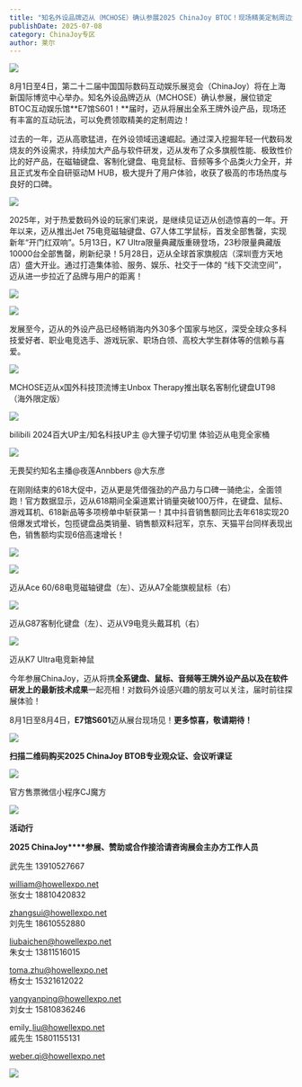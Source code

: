 ```yaml
---
title: "知名外设品牌迈从（MCHOSE）确认参展2025 ChinaJoy BTOC！现场精美定制周边免费领取"
publishDate: 2025-07-08
category: ChinaJoy专区
author: 莱尔
---
```


![](https://ec-net-1251389766.cos.ap-shanghai.myqcloud.com/wp-content/uploads/2025/07/20250708131502267.png)

8月1日至4日，第二十二届中国国际数码互动娱乐展览会（ChinaJoy）将在上海新国际博览中心举办。知名外设品牌迈从（MCHOSE）确认参展，展位锁定BTOC互动娱乐馆**E7馆S601！**届时，迈从将展出全系王牌外设产品，现场还有丰富的互动玩法，可以免费领取精美的定制周边！

过去的一年，迈从高歌猛进，在外设领域迅速崛起。通过深入挖掘年轻一代数码发烧友的外设需求，持续加大产品与软件研发，迈从发布了众多旗舰性能、极致性价比的好产品，在磁轴键盘、客制化键盘、电竞鼠标、音频等多个品类火力全开，并且正式发布全自研驱动M HUB，极大提升了用户体验，收获了极高的市场热度与良好的口碑。

![](https://ec-net-1251389766.cos.ap-shanghai.myqcloud.com/wp-content/uploads/2025/07/20250708131506750.png)

2025年，对于热爱数码外设的玩家们来说，是继续见证迈从创造惊喜的一年。开年以来，迈从推出Jet 75电竞磁轴键盘、G7人体工学鼠标，首发全部售罄，实现新年“开门红双响”。5月13日，K7 Ultra限量典藏版重磅登场，23秒限量典藏版10000台全部售罄，刷新纪录！5月28日，迈从全球首家旗舰店（深圳壹方天地店）盛大开业。通过打造集体验、服务、娱乐、社交于一体的 “线下交流空间”，迈从进一步拉近了品牌与用户的距离！

![](https://ec-net-1251389766.cos.ap-shanghai.myqcloud.com/wp-content/uploads/2025/07/20250708131509802.png)

![](https://ec-net-1251389766.cos.ap-shanghai.myqcloud.com/wp-content/uploads/2025/07/20250708131512255.png)

发展至今，迈从的外设产品已经畅销海内外30多个国家与地区，深受全球众多科技爱好者、职业电竞选手、游戏玩家、职场白领、高校大学生群体等的信赖与喜爱。

![](https://ec-net-1251389766.cos.ap-shanghai.myqcloud.com/wp-content/uploads/2025/07/20250708131516850-576x1024.png)

MCHOSE迈从x国外科技顶流博主Unbox Therapy推出联名客制化键盘UT98 （海外限定版）

![](https://ec-net-1251389766.cos.ap-shanghai.myqcloud.com/wp-content/uploads/2025/07/20250708131523772.png)

bilibili 2024百大UP主/知名科技UP主 @大狸子切切里 体验迈从电竞全家桶

![](https://ec-net-1251389766.cos.ap-shanghai.myqcloud.com/wp-content/uploads/2025/07/20250708131537412.png)

无畏契约知名主播@夜莲Annbbers @大东彦 

在刚刚结束的618大促中，迈从更是凭借强劲的产品力与口碑一骑绝尘，全面领跑！官方数据显示，迈从618期间全渠道累计销量突破100万件，在键盘、鼠标、游戏耳机、618新品等多项榜单中斩获第一！其中抖音销售额同比去年618实现20倍爆发式增长，包揽键盘品类销量、销售额双料冠军，京东、天猫平台同样表现出色，销售额均实现6倍高速增长！

![](https://ec-net-1251389766.cos.ap-shanghai.myqcloud.com/wp-content/uploads/2025/07/20250708131541778.png)

![](https://ec-net-1251389766.cos.ap-shanghai.myqcloud.com/wp-content/uploads/2025/07/20250708131543709.png)

迈从Ace 60/68电竞磁轴键盘（左）、迈从A7全能旗舰鼠标（右） 

![](https://ec-net-1251389766.cos.ap-shanghai.myqcloud.com/wp-content/uploads/2025/07/20250708131545259.png)

迈从G87客制化键盘（左）、迈从V9电竞头戴耳机（右）

![](https://ec-net-1251389766.cos.ap-shanghai.myqcloud.com/wp-content/uploads/2025/07/20250708131549124-768x1024.png)

迈从K7 Ultra电竞新神鼠

今年参展ChinaJoy，迈从将携**全系键盘、鼠标、音频等王牌外设产品以及在软件研发上的最新技术成果**一起亮相！对数码外设感兴趣的朋友可以关注，届时前往探展体验！

8月1日至8月4日，**E7馆S601**迈从展台现场见！**更多惊喜，敬请期待！**

![](https://ec-net-1251389766.cos.ap-shanghai.myqcloud.com/wp-content/uploads/2025/07/20250708131554699.png)

**扫描二维码购买2025 ChinaJoy BTOB专业观众证、会议听课证**

![](https://ec-net-1251389766.cos.ap-shanghai.myqcloud.com/wp-content/uploads/2025/07/20250708131557794.png)

官方售票微信小程序CJ魔方

![](https://ec-net-1251389766.cos.ap-shanghai.myqcloud.com/wp-content/uploads/2025/07/20250708131559470.png)

**活动行**

**2025 ChinaJoy****参展、赞助或合作接洽请咨询展会主办方工作人员**

武先生 13910527667

william@howellexpo.net  
张女士 18810420832

zhangsui@howellexpo.net  
刘先生 18610552880

liubaichen@howellexpo.net  
朱女士 13811516015

toma.zhu@howellexpo.net  
杨女士 15321612022

yangyanping@howellexpo.net  
刘女士 15810836246

emily\_liu@howellexpo.net  
戚先生 15801155131

weber.qi@howellexpo.net

![](https://ec-net-1251389766.cos.ap-shanghai.myqcloud.com/wp-content/uploads/2025/07/20250708131456829.jpg)
